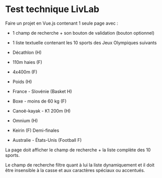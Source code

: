 # Test technique LivLab

Faire un projet en Vue.js contenant 1 seule page avec :

-   1 champ de recherche + son bouton de validation (bouton optionnel)

-   1 liste textuelle contenant les 10 sports des Jeux Olympiques suivants
-   Décathlon (H)

-   110m haies (F)

-   4x400m (F)

-   Poids (H)

-   France - Slovénie (Basket H)

-   Boxe - moins de 60 kg (F)
-   Canoë-kayak - K1 200m (H)

-   Omnium (H)

-   Keirin (F) Demi-finales

-   Australie - États-Unis (Football F)


La page doit afficher le champ de recherche + la liste complète des 10 sports.

Le champ de recherche filtre quant à lui la liste dynamiquement et il doit être insensible à la casse et aux caractères spéciaux ou accentués.